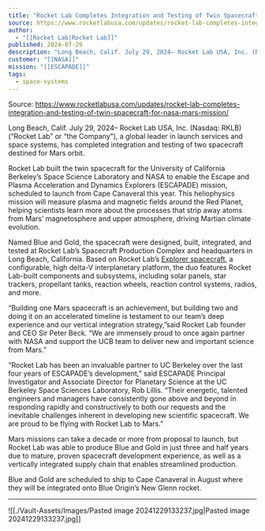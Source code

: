 ```yaml
---
title: "Rocket Lab Completes Integration and Testing of Twin Spacecraft for NASA Mars Mission "
source: https://www.rocketlabusa.com/updates/rocket-lab-completes-integration-and-testing-of-twin-spacecraft-for-nasa-mars-mission/
author:
  - "[[Rocket Lab|Rocket Lab]]"
published: 2024-07-29
description: "Long Beach, Calif. July 29, 2024– Rocket Lab USA, Inc. (Nasdaq: RKLB) (“Rocket Lab” or “the Company”), a global leader in launch services and space systems, has completed integration and testing of two spacecraft destined for Mars orbit."
customer: "[[NASA]]"
mission: "[[ESCAPADE]]"
tags:
  - space-systems
---
```


Source: https://www.rocketlabusa.com/updates/rocket-lab-completes-integration-and-testing-of-twin-spacecraft-for-nasa-mars-mission/

Long Beach, Calif. July 29, 2024– Rocket Lab USA, Inc. (Nasdaq: RKLB) (“Rocket Lab” or “the Company”), a global leader in launch services and space systems, has completed integration and testing of two spacecraft destined for Mars orbit.

Rocket Lab built the twin spacecraft for the University of California Berkeley’s Space Science Laboratory and NASA to enable the Escape and Plasma Acceleration and Dynamics Explorers (ESCAPADE) mission, scheduled to launch from Cape Canaveral this year. This heliophysics mission will measure plasma and magnetic fields around the Red Planet, helping scientists learn more about the processes that strip away atoms from Mars’ magnetosphere and upper atmosphere, driving Martian climate evolution.

Named Blue and Gold, the spacecraft were designed, built, integrated, and tested at Rocket Lab’s Spacecraft Production Complex and headquarters in Long Beach, California. Based on Rocket Lab’s [Explorer spacecraft](https://www.rocketlabusa.com/space-systems/spacecraft/), a configurable, high delta-V interplanetary platform, the duo features Rocket Lab-built components and subsystems, including solar panels, star trackers, propellant tanks, reaction wheels, reaction control systems, radios, and more.

“Building one Mars spacecraft is an achievement, but building two and doing it on an accelerated timeline is testament to our team’s deep experience and our vertical integration strategy,”said Rocket Lab founder and CEO Sir Peter Beck. “We are immensely proud to once again partner with NASA and support the UCB team to deliver new and important science from Mars.”

“Rocket Lab has been an invaluable partner to UC Berkeley over the last four years of ESCAPADE’s development,” said ESCAPADE Principal Investigator and Associate Director for Planetary Science at the UC Berkeley Space Sciences Laboratory, Rob Lillis. “Their energetic, talented engineers and managers have consistently gone above and beyond in responding rapidly and constructively to both our requests and the inevitable challenges inherent in developing new scientific spacecraft. We are proud to be flying with Rocket Lab to Mars."

Mars missions can take a decade or more from proposal to launch, but Rocket Lab was able to produce Blue and Gold in just three and half years due to mature, proven spacecraft development experience, as well as a vertically integrated supply chain that enables streamlined production.

Blue and Gold are scheduled to ship to Cape Canaveral in August where they will be integrated onto Blue Origin’s New Glenn rocket.

---


![[./Vault-Assets/Images/Pasted image 20241229133237.jpg|Pasted image 20241229133237.jpg]]